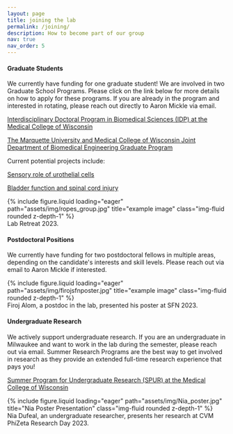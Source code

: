 ```yaml
---
layout: page
title: joining the lab
permalink: /joining/
description: How to become part of our group
nav: true
nav_order: 5
---
```

 
#### Graduate Students

We currently have funding for one graduate student!
We are involved in two Graduate School Programs. Please click on the link below for more details on how to apply for these programs. If you are already in the program and interested in rotating, please reach out directly to Aaron Mickle via email. 

[Interdisciplinary Doctoral Program in Biomedical Sciences (IDP) at the Medical College of Wisconsin]( https://www.mcw.edu/education/graduate-school/graduate-school-programs/Biomedical-sciences-phd)

[The Marquette University and Medical College of Wisconsin Joint Department of Biomedical Engineering Graduate Program](https://mcw.marquette.edu/biomedical-engineering/graduate-studies/index.php) 

Current potential projects include:

[Sensory role of urothelial cells](https://aamickle.github.io/MickleLab/projects/Uro-to-sensory/)

[Bladder function and spinal cord injury](https://aamickle.github.io/MickleLab/projects/SCI_project/) 

<div class="row">
    <div class="col-sm mt-3 mt-md-0">
        {% include figure.liquid loading="eager" path="assets/img/ropes_group.jpg" title="example image" class="img-fluid rounded z-depth-1" %}
    </div>
</div>
<div class="caption">
    Lab Retreat 2023.
</div>

#### Postdoctoral Positions	

We currently have funding for two postdoctoral fellows in multiple areas, depending on the candidate's interests and skill levels. Please reach out via email to Aaron Mickle if interested.  

<div class="row">
    <div class="col-sm mt-3 mt-md-0">
        {% include figure.liquid loading="eager" path="assets/img/firojsfnposter.jpg" title="example image" class="img-fluid rounded z-depth-1" %}
    </div>
</div>
<div class="caption">
    Firoj Alom, a postdoc in the lab, presented his poster at SFN 2023.
</div>


#### Undergraduate Research

We actively support undergraduate research. If you are an undergraduate in Milwaukee and want to work in the lab during the semester, please reach out via email. 
Summer Research Programs are the best way to get involved in research as they provide an extended full-time research experience that pays you! 

[Summer Program for Undergraduate Research (SPUR) at the Medical College of Wisconsin](https://www.mcw.edu/education/graduate-school/prospective-students/summer-program-for-undergraduate-research)

<div class="row">
    <div class="col-sm mt-3 mt-md-0">
        {% include figure.liquid loading="eager" path="assets/img/Nia_poster.jpg" title="Nia Poster Presentation" class="img-fluid rounded z-depth-1" %}
    </div>
</div>
<div class="caption">
   Nia Dufeal, an undergraduate researcher, presents her research at CVM PhiZeta Research Day 2023.
</div>
